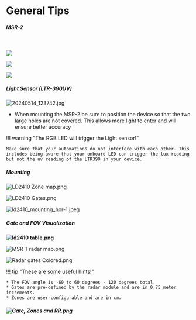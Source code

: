 # General Tips

##### MSR-2

&nbsp;

![](../assets/msr-2-bare-pcb-front.jpg)

![](../assets/msr-2-bare-pcb-rear.jpg)

![](../assets/msr-2-ld2410-front-no-case.jpg)

##### **Light Sensor (LTR-390UV)**

![20240514_123742.jpg](../assets/20240514-123742.jpg)

* When mounting the MSR-2 be sure to position the device so that the two large holes are not covered. This allows more light to enter and will ensure better accuracy

!!! warning "The RGB LED will trigger the Light sensor!"

    Make sure that your automations do not interfere with each other. This includes being aware that your onboard LED can trigger the lux reading but not the uv reading of the LTR390 in your device.

##### **Mounting**

![LD2410 Zone map.png](../assets/ld2410-zone-map.png)

![LD2410 Gates.png](../assets/ld2410-gates.png)

![ld2410_mounting_hor-1.jpeg](../assets/ld2410-mounting-hor-1.jpeg)

##### **Gate and FOV Visualization**

**![ld2410 table.png](../assets/ld2410-table.png)**

![MSR-1 radar map.png](../assets/msr-1-radar-map.png)

![Radar gates Colored.png](../assets/radar-gates-colored.png)

!!! tip "These are some useful hints!"

    * The FOV angle is -60 to 60 degrees - 120 degrees total.
    * Gates are pre-defined by the radar module and are in 0.75 meter increments.
    * Zones are user-configurable and are in cm.

##### **![Gate, Zones and RR.png](../assets/gate-zones-and-rr.png)**